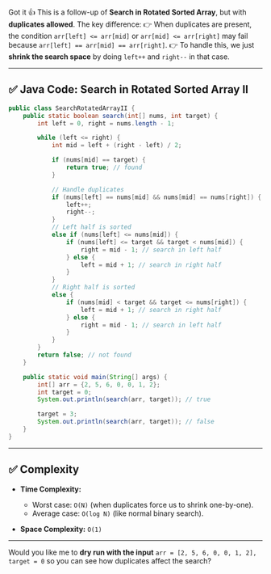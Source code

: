 Got it 👍 This is a follow-up of **Search in Rotated Sorted Array**, but with **duplicates allowed**.
The key difference:
👉 When duplicates are present, the condition `arr[left] <= arr[mid]` or `arr[mid] <= arr[right]` may fail because `arr[left] == arr[mid] == arr[right]`.
👉 To handle this, we just **shrink the search space** by doing `left++` and `right--` in that case.

---

## ✅ Java Code: Search in Rotated Sorted Array II

```java
public class SearchRotatedArrayII {
    public static boolean search(int[] nums, int target) {
        int left = 0, right = nums.length - 1;

        while (left <= right) {
            int mid = left + (right - left) / 2;

            if (nums[mid] == target) {
                return true; // found
            }

            // Handle duplicates
            if (nums[left] == nums[mid] && nums[mid] == nums[right]) {
                left++;
                right--;
            }
            // Left half is sorted
            else if (nums[left] <= nums[mid]) {
                if (nums[left] <= target && target < nums[mid]) {
                    right = mid - 1; // search in left half
                } else {
                    left = mid + 1; // search in right half
                }
            }
            // Right half is sorted
            else {
                if (nums[mid] < target && target <= nums[right]) {
                    left = mid + 1; // search in right half
                } else {
                    right = mid - 1; // search in left half
                }
            }
        }
        return false; // not found
    }

    public static void main(String[] args) {
        int[] arr = {2, 5, 6, 0, 0, 1, 2};
        int target = 0;
        System.out.println(search(arr, target)); // true

        target = 3;
        System.out.println(search(arr, target)); // false
    }
}
```

---

## ✅ Complexity

* **Time Complexity:**

  * Worst case: `O(N)` (when duplicates force us to shrink one-by-one).
  * Average case: `O(log N)` (like normal binary search).
* **Space Complexity:** `O(1)`

---

Would you like me to **dry run with the input** `arr = [2, 5, 6, 0, 0, 1, 2], target = 0` so you can see how duplicates affect the search?
